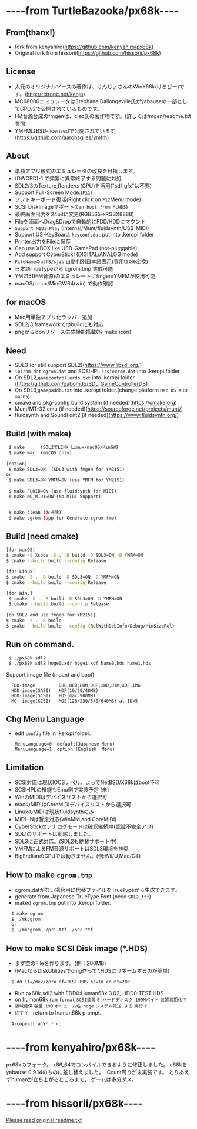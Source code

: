 # ----from TurtleBazooka/px68k----

## From(thanx!)
* fork from kenyahiro(https://github.com/kenyahiro/px68k)
* Original fork from hissorii(https://github.com/hissorii/px68k)

## License
* 大元のオリジナルソースの著作は、けんじょさんのWinX68k(けろぴー)です。(http://retropc.net/kenjo)
* MC68000エミュレータはStephane Dallongeville氏がyabauseの一部としてGPLv2で公開されているものです。
* FM音源合成のfmgenは、cisc氏の著作物です。(詳しくはfmgen/readme.txt参照)
* YMFMはBSD-licensedで公開されています。(https://github.com/aaronsgiles/ymfm)

## About
* 単独アプリ形式のエミュレータの改良を目指します。
* (DWORD)-1 で頻繁に異常終了する問題に対処
* SDL2/3のTexture,Renderer(GPU)を活用("sdl-gfx"は不要)
* Support Full-Screen Mode.(`F11`)
* ソフトキーボード復活(Right click on `F12`Menu mode)
* SCSI DiskImageサポート(`Can boot from *.HDS`)
* 最終画面出力を24bitに変更(RGB565→RGBX8888)
* Fileを画面へDrag&Dropで自動的にFDD/HDDにマウント
* `Support MIDI-Play` (Internal/Munt/fluidsynth/USB-MIDI)
* Support US-KeyBoard. `keyconf.dat` put into .keropi folder
* Printer出力をFileに保存
* Can use XBOX like USB-GamePad (hot-pluggable)
* Add support CyberStick! (DIGITAL/ANALOG mode)
* `FileNameのutf8/sjis` 自動判別日本語表示(専用table変換)
* 日本語TrueTypeから cgrom.tmp 生成可能
* YM2151(FM音源)のエミュレートにfmgen/YMFMが使用可能
* macOS/Linux/MinGW64(win) で動作確認

## for macOS
* Mac用単独アプリ化ラッパー追加
* SDL2/3.frameworkでのbuildにも対応
* pngからiconリソース生成機能搭載(% make icon)

## Need
* SDL3 (or still support SDL2)(https://www.libsdl.org/)
* `iplrom.dat` `cgrom.dat` and SCSI-IPL `scsiexrom.dat` into .keropi folder
* On SDL2,`gamecontrollerdb.txt` into .keropi folder  (https://github.com/gabomdq/SDL_GameControllerDB)
* On SDL3,`gamepaddb.txt` into .keropi folder.(change platform `Mac OS X` to `macOS`)
* cmake and pkg-config build system (if needed)(https://cmake.org)
* Munt/MT-32 emu (if needed)(https://sourceforge.net/projects/munt/)
* fluidsynth and SoundFont2 (if needed)(https://www.fluidsynth.org/)

## Build (with make)

```sh
 $ make      (SDL2でLINK Linux/macOS/MinGW)
 $ make mac  (macOS only)
 
[option]
 $ make SDL3=ON  (SDL3 with fmgen for YM2151)
or
 $ make SDL3=ON YMFM=ON (use YMFM for YM2151)
 
 $ make FLUID=ON (use fluidsynth for MIDI)
 $ make NO_MIDI=ON (No MIDI Support)


 $ make clean (お掃除)
 $ make cgrom (app for Generate cgrom.tmp)
```
## Build (need cmake)

```sh
[for macOS]
$ cmake -G Xcode -S . -B build -D SDL3=ON -D YMFM=ON
$ cmake --build build --config Release

[for Linux]
$ cmake -S . -B build -D SDL3=ON -D YMFM=ON
$ cmake --build build --config Release

[for Win.]
 $ cmake -S . -B build -D SDL3=ON -D YMFM=ON
 $ cmake --build build --config Release
 
[on SDL2 and use fmgen for YM2151]
$ cmake -S . -B build
$ cmake --build build --config (RelWithDebInfo/Debug/MinSizeRel)
```

## Run on command.

 ```sh
  $ ./px68k.sdl2
  $ ./px68k.sdl2 hoge0.xdf hoge1.xdf hame0.hds hame1.hds
 ```
 Support image file (mount and boot)

      FDD-image         D88,88D,HDM,DUP,2HD,DIM,XDF,IMG
      HDD-image(SASI)   HDF(10/20/40MB)
      HDD-image(SCSI)   HDS(max.900MB)
      MO -image(SCSI)   MOS(128/230/540/640MB) at ID=5

## Chg Menu Language
* edit `config` file in .keropi folder.

      MenuLanguage=0  default(Japanese Menu)
      MenuLanguage=1  option (English  Menu)

## Limitation
 * SCSI対応は現状IOCSレベル。よってNetBSD/X68kはboot不可
 * SCSI-IPLの機能もEmu側で実装予定 (未)
 * WinのMIDIはデバイスリストから選択可
 * macのMIDIはCoreMIDIデバイスリストから選択可
 * LinuxのMIDIは現状fluidsynthのみ
 * MIDI-INは暫定対応(WinMM,and CoreMIDI)
 * CyberStickのアナログモードは確認継続中(認識不完全アリ)
 * SDL1のサポートは削除しました。
 * SDL3に正式対応。(SDL2も絶賛サポート中)
 * YMFMによるFM音源サポートはSDL3環境を推奨
 * BigEndianのCPUでは動きません。(例:Wii/U,Mac/G4)

## How to make `cgrom.tmp`
 * cgrom.datがない場合用に代替ファイルをTrueTypeから生成できます。
 * generate from Japanese-TrueType Font.(need `SDL2_ttf`)
 * maked `cgrom.tmp` put into .keropi folder.

```sh
  $ make cgrom
  $ ./mkcgrom
  or
  $ ./mkcgrom ./pri.ttf ./sec.ttf
```

## How to make SCSI Disk image (*.HDS)
 * まず空のFileを作ります。(例：200MB)
 * (MacならDiskUtilitiesでdmg作って*.HDSにリネームするのが簡単)

```sh
  $ dd if=/dev/zero of=TEST.HDS bs=1m count=200
```
 * Run px68k.sdl2 with FDD0:Human68k 3.02, HDD0:TEST.HDS
 * on human68k run `format` `SCSI装置` `0 ハードディスク 199Mバイト` `装置初期化` `Y`
 * `領域確保` `容量 199` `ボリューム名 hoge` `システム転送 する` `実行` `Y`
 * `終了` `Y`　return to human68k prompt.

```sh
  A>copyall a:¥*.* c:
```

# ----from kenyahiro/px68k----

 px68kのフォーク。
 x86_64でコンパイルできるように修正しました。
 c68kをyabause 0.9.14のものに差し替えました。
 ICount周りが未実装です。
 とりあえずhumanが立ち上がるところまで。
 ゲームは多分ダメ。

# ----from hissorii/px68k----

[Please read original readme.txt](./readme.txt)
